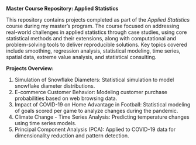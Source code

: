 **Master Course Repository: Applied Statistics**

This repository contains projects completed as part of the *Applied Statistics* course during my master’s program. The course focused on addressing real-world challenges in applied statistics through case studies, using core statistical methods and their extensions, along with computational and problem-solving tools to deliver reproducible solutions. Key topics covered include smoothing, regression analysis, statistical modeling, time series, spatial data, extreme value analysis, and statistical consulting.

**Projects Overview:**
1) Simulation of Snowflake Diameters: Statistical simulation to model snowflake diameter distributions.
2) E-commerce Customer Behavior: Modeling customer purchase probabilities based on web browsing data.
3) Impact of COVID-19 on Home Advantage in Football: Statistical modeling of goals scored per game to analyze changes during the pandemic.
5) Climate Change - Time Series Analysis: Predicting temperature changes using time series models.
6) Principal Component Analysis (PCA): Applied to COVID-19 data for dimensionality reduction and pattern detection.
